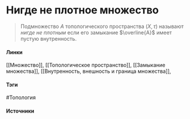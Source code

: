 # Нигде не плотное множество
>Подмножество $A$ топологического пространства $(X,\tau)$ называют *нигде не плотным* если его замыкание $\overline{A}$ имеет пустую внутренность.
#### Линки
 [[Множество]],
 [[Топологическое пространство]],
 [[Замыкание множества]],
 [[Внутренность, внешность и граница множества]],
#### Тэги
 #Топология 
#### Источники
